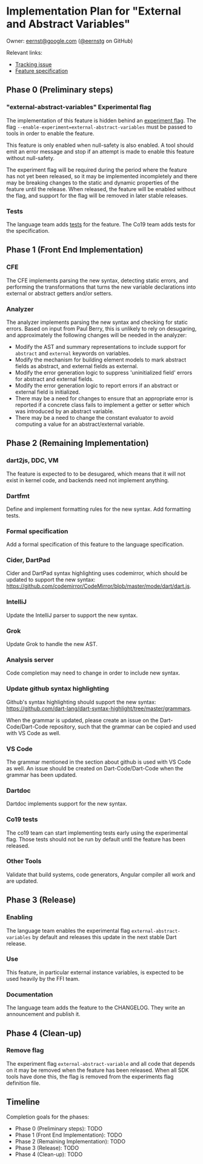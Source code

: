 # Implementation Plan for "External and Abstract Variables"

Owner: eernst@google.com ([@eernstg](https://github.com/lrhn/) on GitHub)

Relevant links:

* [Tracking issue](https://github.com/dart-lang/sdk/issues/42560)
* [Feature specification](https://github.com/dart-lang/language/blob/master/accepted/future-releases/abstract-external-fields/feature-specification.md)

## Phase 0 (Preliminary steps)

### "external-abstract-variables" Experimental flag

The implementation of this feature is hidden behind an
[experiment flag][].
The flag `--enable-experiment=external-abstract-variables`
must be passed to tools in order to enable the feature.

[experiment flag]: https://github.com/dart-lang/sdk/blob/master/docs/process/experimental-flags.md

This feature is only enabled when null-safety is also enabled. A tool
should emit an error message and stop if an attempt is made to enable
this feature without null-safety.

The experiment flag will be required during the period where the
feature has not yet been released, so it may be implemented incompletely
and there may be breaking changes to the static and dynamic properties
of the feature until the release. When released, the feature will be
enabled without the flag, and support for the flag will be removed
in later stable releases.

### Tests

The language team adds
[tests](https://github.com/dart-lang/sdk/tree/master/tests/language/external_abstract_fields)
for the feature. The Co19 team adds tests for the specification.

## Phase 1 (Front End Implementation)

### CFE

The CFE implements parsing the new syntax, detecting static errors, and
performing the transformations that turns the new variable declarations into
external or abstract getters and/or setters.

### Analyzer

The analyzer implements parsing the new syntax and checking for static
errors. Based on input from Paul Berry, this is unlikely to rely on
desugaring, and approximately the following changes will be needed in the
analyzer:

- Modify the AST and summary representations to include support for
  `abstract` and `external` keywords on variables.
- Modify the mechanism for building element models to mark abstract fields
  as abstract, and external fields as external.
- Modify the error generation logic to suppress 'uninitialized field'
  errors for abstract and external fields.
- Modify the error generation logic to report errors if an abstract or
  external field is initialized.
- There may be a need for changes to ensure that an appropriate error is
  reported if a concrete class fails to implement a getter or setter which
  was introduced by an abstract variable.
- There may be a need to change the constant evaluator to avoid computing
  a value for an abstract/external variable.

## Phase 2 (Remaining Implementation)

### dart2js, DDC, VM

The feature is expected to to be desugared, which means that it will not
exist in kernel code, and backends need not implement anything.

### Dartfmt

Define and implement formatting rules for the new syntax.
Add formatting tests.

### Formal specification

Add a formal specification of this feature to the language specification.

### Cider, DartPad

Cider and DartPad syntax highlighting uses codemirror, which should
be updated to support the new syntax:
https://github.com/codemirror/CodeMirror/blob/master/mode/dart/dart.js.

### IntelliJ

Update the IntelliJ parser to support the new syntax.

### Grok

Update Grok to handle the new AST.

### Analysis server

Code completion may need to change in order to include
new syntax.

### Update github syntax highlighting

Github's syntax highlighting should support the new syntax:
https://github.com/dart-lang/dart-syntax-highlight/tree/master/grammars.

When the grammar is updated, please create an issue on the
Dart-Code/Dart-Code repository, such that the grammar can be
copied and used with VS Code as well.

### VS Code

The grammar mentioned in the section about github is used with
VS Code as well. An issue should be created on Dart-Code/Dart-Code
when the grammar has been updated.

### Dartdoc

Dartdoc implements support for the new syntax.

### Co19 tests

The co19 team can start implementing tests early using the experimental flag.
Those tests should not be run by default until the feature has been released.

### Other Tools

Validate that build systems, code generators, Angular compiler all
work and are updated.

## Phase 3 (Release)

### Enabling

The language team enables the experimental flag
`external-abstract-variables` by default and releases this update in the
next stable Dart release.

### Use

This feature, in particular external instance variables, is expected to be
used heavily by the FFI team.

### Documentation

The language team adds the feature to the CHANGELOG. They write an
announcement and publish it.

## Phase 4 (Clean-up)

### Remove flag

The experiment flag `external-abstract-variable` and all code that depends
on it may be removed when the feature has been released. When all SDK tools
have done this, the flag is removed from the experiments flag definition
file.

## Timeline

Completion goals for the phases:

*   Phase 0 (Preliminary steps): TODO
*   Phase 1 (Front End Implementation): TODO
*   Phase 2 (Remaining Implementation): TODO
*   Phase 3 (Release): TODO
*   Phase 4 (Clean-up): TODO
